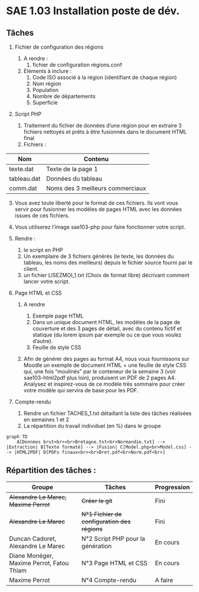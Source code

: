 # SAE 1.03 Installation poste de dév.

## Tâches
1. Fichier de configuration des régions
   1. A rendre : 
      1. fichier de configuration régions.conf
   2. Eléments à inclure :
      1. Code ISO associé à la région (identifiant de chaque région)
      2. Nom région
      3. Population
      4. Nombre de départements
      5. Superficie

2. Script PHP 
   1. Traitement du fichier de données d’une région pour en extraire 3 fichiers nettoyés et prêts à être fusionnés dans le document HTML final
   2. Fichiers :

Nom | Contenu
-|-
texte.dat | Texte de la page 1
tableau.dat | Données du tableau
comm.dat | Noms des 3 meilleurs commerciaux

   3. Vous avez toute liberté pour le format de ces fichiers. Ils vont vous servir pour fusionner les modèles de pages HTML avec les données issues de ces fichiers. 
   4. Vous utiliserez l’image sae103-php pour faire fonctionner votre script.
   5. Rendre :
      1. le script en PHP
      2. Un exemplaire de 3 fichiers générés (le texte, les données du tableau, les noms des meilleurs) depuis le fichier source fourni par le client.
      3. un fichier LISEZMOI_1.txt (Choix de format libre) décrivant comment lancer votre script.

3. Page HTML et CSS
   1. A rendre
      1. Exemple page HTML
      2. Dans un unique document HTML, les modèles de la page de couverture et des 3 pages de détail, avec du contenu fictif et statique (du lorem ipsum par exemple ou ce que vous voulez d’autre).
      3. Feuille de style CSS

   2. Afin de générer des pages au format A4, nous vous fournissons sur Moodle un exemple de document HTML + une feuille de style CSS qui, une fois “moulinés” par le conteneur de la semaine 3 (voir sae103-html2pdf plus loin), produisent un PDF de 2 pages A4. Analysez et inspirez-vous de ce modèle très sommaire pour créer votre modèle qui servira de base pour les PDF.


4. Compte-rendu
   1. Rendre un fichier TACHES_1.txt détaillant la liste des tâches réalisées en semaines 1 et 2
   2. La répartition du travail individuel (en %) dans le groupe

```mermaid
graph TD
    A[Données brut<br><br>Bretagne.txt<br>Normandie.txt] --> |Extraction| B[Texte formaté] --> |Fusion| C[Model.php<br>Model.css] --> |HTML2PDF| D[PDFs finaux<br><br>Bret.pdf<br>Norm.pdf<br>]
```

## Répartition des tâches : 

Groupe | Tâches | Progression
-|-|-
~~Alexandre Le Marec, Maxime Perrot~~ | ~~Créer le git~~ | Fini
~~Alexandre Le Marec~~ | ~~N°1 Fichier de configuration des régions~~ | Fini
Duncan Cadoret, Alexandre Le Marec | N°2 Script PHP pour la génération | En cours
Diane Monéger, Maxime Perrot, Fatou Thiam | N°3 Page HTML et CSS | En cours
Maxime Perrot | N°4 Compte-rendu | A faire

